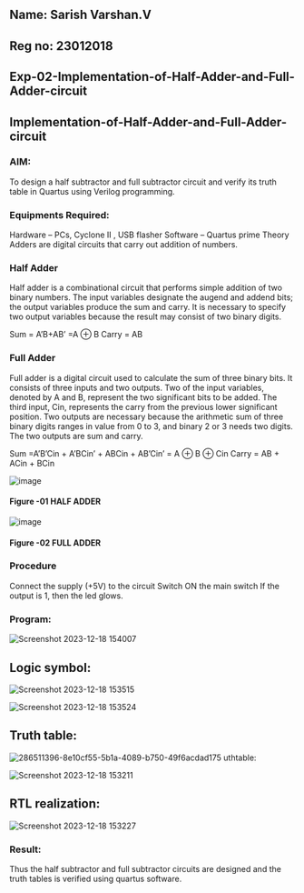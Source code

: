 ## Name: Sarish Varshan.V
## Reg no: 23012018

## Exp-02-Implementation-of-Half-Adder-and-Full-Adder-circuit

## Implementation-of-Half-Adder-and-Full-Adder-circuit
### AIM:
To design a half subtractor and full subtractor circuit and verify its truth table in Quartus using Verilog programming.


### Equipments Required:
Hardware – PCs, Cyclone II , USB flasher
Software – Quartus prime
Theory
Adders are digital circuits that carry out addition of numbers.

### Half Adder
Half adder is a combinational circuit that performs simple addition of two binary numbers. The input variables designate the augend and addend bits; the output variables produce the sum and carry. It is necessary to specify two output variables because the result may consist of two binary digits.

Sum = A’B+AB’ =A ⊕ B Carry = AB

### Full Adder
Full adder is a digital circuit used to calculate the sum of three binary bits. It consists of three inputs and two outputs. Two of the input variables, denoted by A and B, represent the two significant bits to be added. The third input, Cin, represents the carry from the previous lower significant position. Two outputs are necessary because the arithmetic sum of three binary digits ranges in value from 0 to 3, and binary 2 or 3 needs two digits. The two outputs are sum and carry.

Sum =A’B’Cin + A’BCin’ + ABCin + AB’Cin’ = A ⊕ B ⊕ Cin Carry = AB + ACin + BCin

 ![image](https://user-images.githubusercontent.com/36288975/163552156-a13e5a56-c638-4110-97d9-8896907c8d25.png)

#### Figure -01 HALF ADDER 


![image](https://user-images.githubusercontent.com/36288975/163552057-b3547877-6d07-45b4-b7e0-bcfebfad9e1d.png)

#### Figure -02 FULL ADDER 

### Procedure

Connect the supply (+5V) to the circuit
Switch ON the main switch
If the output is 1, then the led glows.
### Program:

![Screenshot 2023-12-18 154007](https://github.com/sarishvarshan/Exp-02-Implementation-of-Half-Adder-and-Full-Adder-circuit/assets/152167665/fa305a74-686b-4c12-a877-8c2e0043e65d)

## Logic symbol:
![Screenshot 2023-12-18 153515](https://github.com/sarishvarshan/Exp-02-Implementation-of-Half-Adder-and-Full-Adder-circuit/assets/152167665/a967fdcb-2f7e-4412-8ac9-a0c17c013508)

![Screenshot 2023-12-18 153524](https://github.com/sarishvarshan/Exp-02-Implementation-of-Half-Adder-and-Full-Adder-circuit/assets/152167665/b84a53d8-533f-4743-8f2d-2f5f463259c9)


## Truth table:
![286511396-8e10cf55-5b1a-4089-b750-49f6acdad175](https://github.com/sarishvarshan/Exp-02-Implementation-of-Half-Adder-and-Full-Adder-circuit/assets/152167665/ac64873b-671b-4e1e-8ea7-79808e18d839)
uthtable:

![Screenshot 2023-12-18 153211](https://github.com/sarishvarshan/Exp-02-Implementation-of-Half-Adder-and-Full-Adder-circuit/assets/152167665/4dd6d2d3-34b0-4015-8e4f-d08467b12411)

## RTL realization:

![Screenshot 2023-12-18 153227](https://github.com/sarishvarshan/Exp-02-Implementation-of-Half-Adder-and-Full-Adder-circuit/assets/152167665/4257dc66-5b52-46ef-a2b9-258cd9845141)

### Result:
Thus the half subtractor and full subtractor circuits are designed and the truth tables is verified using quartus software.
